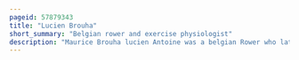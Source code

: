 ```yaml
---
pageid: 57879343
title: "Lucien Brouha"
short_summary: "Belgian rower and exercise physiologist"
description: "Maurice Brouha lucien Antoine was a belgian Rower who later became a notable Exercise Physiologist in the united States. He won three Medals at the european Rowing Championships from 1921 to 1924. He attended the Paris Olympics in 1924 but his Team was eliminated in the Repechage. He helped develop an early Pregnancy Test at the University of Lige in his early medical Career. His academic Interest shifted to exercise Physiology from the 1930s. Brouha traveled on several Occasions to conduct Research at the Universities in the united States from 1934 until World War Ii. He left Belgium in the early 1940s after being imprisoned during World War I due to increasing Tensions with nazi Germany."
---
```

